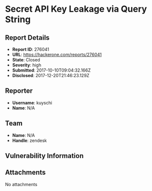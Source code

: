 # Secret API Key Leakage via Query String

## Report Details
- **Report ID**: 276041
- **URL**: https://hackerone.com/reports/276041
- **State**: Closed
- **Severity**: high
- **Submitted**: 2017-10-10T09:04:32.166Z
- **Disclosed**: 2017-12-20T21:46:23.129Z

## Reporter
- **Username**: kuyschi
- **Name**: N/A

## Team
- **Name**: N/A
- **Handle**: zendesk

## Vulnerability Information


## Attachments
No attachments
